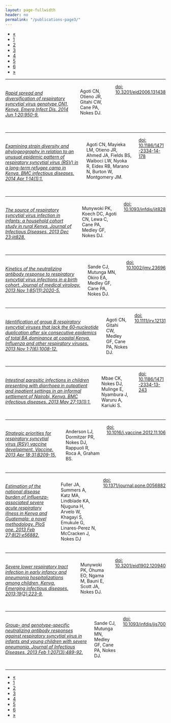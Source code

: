```yaml
---
layout: page-fullwidth
header: no
permalink: "/publications-page3/"
---
```


<!-- pagination ...check customisation in _settings_global.scss -->
<div class="row right">
<div class="pagination-centered">
  <ul class="inline-list">
    <li class="arrow unavailable"><a href="{{ site.url }}/publications-page2">&laquo;</a></li>
    <li><a href="{{ site.url }}/publications">1</a></li>
    <li><a href="{{ site.url }}/publications-page2">2</a></li>
    <li class="current"><a href="{{ site.url }}/publications-page3">3</a></li>
    <li><a href="{{ site.url }}/publications-page4">4</a></li>
    <li><a href="{{ site.url }}/publications-page5">5</a></li>
    <li><a href="{{ site.url }}/publications-page6">6</a></li>
   <!-- <li><a href="">4</a></li>
    <li class="unavailable"><a href="">&hellip;</a></li>
    <li><a href="">12</a></li>
    <li><a href="">13</a></li> -->
    <li class="arrow"><a href="">&raquo;</a></li>
  </ul>
</div>
</div>

<hr>

<div class="row">
<div class="small-2 columns">
 <img class="publication" src="{{ site.url }}/images/article_img/agoti-emerg-2014.png" alt="">
</div>

<div class="small-10 columns">
<h6><a href="https://www.ncbi.nlm.nih.gov/pubmed/24856417" target="_blank">Rapid spread and diversification of respiratory syncytial virus genotype ON1, Kenya. Emerg Infect Dis. 2014 Jun 1;20:950-9.</a></h6>
<p>Agoti CN, Otieno JR, Gitahi CW, Cane PA, Nokes DJ.</p>
<div class="small-12 columns">
<!-- <div class="small-2 columns left">
<a href="https://www.ncbi.nlm.nih.gov/pubmed/24856417" target="_blank">Pubmed</a>  
</div>
<div class="small-2 columns left">
<a href="https://scholar.google.com/scholar?q=rapid+spread+and+diversification+of+respiratory+syncytial+virus+genotypes+on1%2C+kenya+&btnG=&hl=en&as_sdt=0%2C5" target="_blank">Google Scholar</a>
</div> -->
<div class="small-5 columns left">
<a href="https://dx.doi.org/10.3201/eid2006.131438" target="_blank">doi: 10.3201/eid2006.131438</a>
</div>
</div>
</div>
</div>

<hr>

<div class="row">
<div class="small-2 columns">
 <img class="publication" src="{{ site.url }}/images/article_img/agoti-bmcinfect-2014.png" alt="">
</div>

<div class="small-10 columns">
<h6><a href="https://www.ncbi.nlm.nih.gov/pubmed/24690157" target="_blank">Examining strain diversity and phylogeography in relation to an unusual epidemic pattern of respiratory syncytial virus (RSV) in a long-term refugee camp in Kenya. BMC infectious diseases. 2014 Apr 1;14(1):1.</a></h6>
<p>Agoti CN, Mayieka LM, Otieno JR, Ahmed JA, Fields BS, Waiboci LW, Nyoka R, Eidex RB, Marano N, Burton W, Montgomery JM.</p>
<div class="small-12 columns">
<!-- <div class="small-2 columns left">
<a href="https://www.ncbi.nlm.nih.gov/pubmed/24690157" target="_blank">Pubmed</a>  
</div>
<div class="small-2 columns left">
<a href="https://scholar.google.com/scholar?hl=en&q=Examining+strain+diversity+and+phylogeography+in+relation+to+an+unusual+epidemic+pattern+ofrespiratory+syncytial+virus+%28RSV%29+in+a+long-term+refugee+camp+in+Kenya.&btnG=&as_sdt=1%2C5&as_sdtp=" target="_blank">Google Scholar</a>
</div> -->
<div class="small-5 columns left">
<a href="https://dx.doi.org/10.1186/1471-2334-14-178" target="_blank">doi: 10.1186/1471-2334-14-178</a>
</div>
</div>
</div>
</div>

<hr>

<div class="row">
<div class="small-2 columns end">
 <img class="publication" src="{{ site.url }}/images/article_img/munywoki-jid-2014.png" alt="">
</div>

<div class="small-10 columns">
<h6><a href="https://www.ncbi.nlm.nih.gov/pubmed/24367040" target="_blank">The source of respiratory syncytial virus infection in infants: a household cohort study in rural Kenya. Journal of Infectious Diseases. 2013 Dec 23:jit828.</a></h6>
<p>Munywoki PK, Koech DC, Agoti CN, Lewa C, Cane PA, Medley GF, Nokes DJ. </a></p>
<div class="small-12 columns">
<!-- <div class="small-2 columns left">
<a href="https://www.ncbi.nlm.nih.gov/pubmed/24367040" target="_blank">Pubmed</a>  
</div>
<div class="small-2 columns left">
<a href="https://scholar.google.com/scholar?q=The+source+of+respiratory+syncytial+virus+infection+in+infants%3A+a+household+cohort+study+in+rural+Kenya&btnG=&hl=en&as_sdt=0%2C5" target="_blank">Google Scholar</a>
</div> -->
<div class="small-5 columns left">
<a href="https://dx.doi.org/10.1093/infdis/jit828" target="_blank">doi: 10.1093/infdis/jit828</a>
</div>
</div>
</div>
</div>

<hr>


<div class="row">
<div class="small-2 columns">
 <img class="publication" src="{{ site.url }}/images/article_img/sande-jmed-2013.png" alt="">
</div>

<div class="small-10 columns">
<h6><a href="https://www.ncbi.nlm.nih.gov/pubmed/23782406" target="_blank">Kinetics of the neutralizing antibody response to respiratory syncytial virus infections in a birth cohort. Journal of medical virology. 2013 Nov 1;85(11):2020-5.</a></h6>
<p>Sande CJ, Mutunga MN, Okiro EA, Medley GF, Cane PA, Nokes DJ.</p>
<div class="small-12 columns">
<!-- <div class="small-2 columns left">
<a href="https://www.ncbi.nlm.nih.gov/pubmed/23782406" target="_blank">Pubmed</a>  
</div>
<div class="small-2 columns left">
<a href="https://scholar.google.com/scholar?q=Kinetics+of+the+neutralizing+antibody+response+to+respiratory+syncytial+virus+infections+in+a+birth+cohort.&btnG=&hl=en&as_sdt=0%2C5" target="_blank">Google Scholar</a>
</div> -->
<div class="small-5 columns left">
<a href="https://dx.doi.org/10.1002/jmv.23696" target="_blank">doi: 10.1002/jmv.23696</a>
</div>
</div>
</div>
</div>

<hr>

<div class="row">
<div class="small-2 columns">
 <img class="publication" src="{{ site.url }}/images/article_img/agoti-influenza-2013.png" alt="">
</div>

<div class="small-10 columns">
<h6><a href="https://www.ncbi.nlm.nih.gov/pubmed/23782406" target="_blank">Identification of group B respiratory syncytial viruses that lack the 60‐nucleotide duplication after six consecutive epidemics of total BA dominance at coastal Kenya. Influenza and other respiratory viruses. 2013 Nov 1;7(6):1008-12.</a></h6>
<p>Agoti CN, Gitahi CW, Medley GF, Cane PA, Nokes DJ.</p>
<div class="small-12 columns">
<!-- <div class="small-2 columns left">
<a href="https://www.ncbi.nlm.nih.gov/pubmed/23782406" target="_blank">Pubmed</a>  
</div>
<div class="small-2 columns left">
<a href="https://scholar.google.com/scholar?q=Identification+of+group+B+respiratory+syncytial+viruses+that+lack+the+60-nucleotide+duplication+after+six+consecutive+epidemics+of+total+BA+dominance+at+coastal+Kenya.&btnG=&hl=en&as_sdt=0%2C5" target="_blank">Google Scholar</a>
</div> -->
<div class="small-5 columns left">
<a href="https://dx.doi.org/10.1111/irv.12131" target="_blank">doi: 10.1111/irv.12131</a>
</div>
</div>
</div>
</div>

<hr>

<div class="row">
<div class="small-2 columns">
 <img class="publication" src="{{ site.url }}/images/article_img/Mbae-BMCinfect-2013.png" alt="">
</div>

<div class="small-10 columns">
<h6><a href="https://www.ncbi.nlm.nih.gov/pubmed/23705776" target="_blank">Intestinal parasitic infections in children presenting with diarrhoea in outpatient and inpatient settings in an informal settlement of Nairobi, Kenya. BMC infectious diseases. 2013 May 27;13(1):1.</a></h6>
<p>Mbae CK, Nokes DJ, Mulinge E, Nyambura J, Waruru A, Kariuki S.</p>
<div class="small-12 columns">
<!-- <div class="small-2 columns left">
<a href="https://www.ncbi.nlm.nih.gov/pubmed/23705776" target="_blank">Pubmed</a>  
</div>
<div class="small-2 columns left">
<a href="https://scholar.google.com/scholar?q=Intestinal+parasitic+infections+in+children+presenting+with+diarrhoea+in+outpatient+and+inpatient+settings+in+an+informal+settlement+of+Nairobi%2C+Kenya.&btnG=&hl=en&as_sdt=0%2C5" target="_blank">Google Scholar</a>
</div> -->
<div class="small-5 columns left">
<a href="https://dx.doi.org/10.1186/1471-2334-13-243" target="_blank">doi:  10.1186/1471-2334-13-243</a>
</div>
</div>
</div>
</div>

<hr>


<div class="row">

<div class="small-2 columns">
 <img class="publication" src="{{ site.url }}/images/article_img/anderson-vaccine-2013.png" alt="">
</div>

<div class="small-10 columns">
<h6><a href="https://www.ncbi.nlm.nih.gov/pubmed/23598484" target="_blank">Strategic priorities for respiratory syncytial virus (RSV) vaccine development. Vaccine. 2013 Apr 18;31:B209-15. </a></h6>
<p>Anderson LJ, Dormitzer PR, Nokes DJ, Rappuoli R, Roca A, Graham BS.</p>
<div class="small-12 columns">
<!-- <div class="small-2 columns left">
<a href="https://www.ncbi.nlm.nih.gov/pubmed/23598484" target="_blank">Pubmed</a>  
</div>
<div class="small-3 columns left">
<a href="https://scholar.google.com/scholar?q=Strategic+priorities+for+respiratory+syncytial+virus+%28RSV%29+vaccine+development&btnG=&hl=en&as_sdt=0%2C5" target="_blank">Google Scholar</a>
</div> -->
<div class="small-5 columns left">
<a href="https://dx.doi.org/10.1016/j.vaccine.2012.11.106" target="_blank">doi: 10.1016/j.vaccine.2012.11.106</a>
</div>
</div>
</div>

</div>

<hr>

<div class="row">

<div class="small-2 columns">
 <img class="publication" src="{{ site.url }}/images/article_img/Fuller-plosone-2013.png" alt="">
</div>

<div class="small-10 columns">
<h6><a href="https://www.ncbi.nlm.nih.gov/pubmed/23573177" target="_blank"> Estimation of the national disease burden of influenza-associated severe acute respiratory illness in Kenya and Guatemala: a novel methodology. PloS one. 2013 Feb 27;8(2):e56882.</a></h6>
<p>Fuller JA, Summers A, Katz MA, Lindblade KA, Njuguna H, Arvelo W, Khagayi S, Emukule G, Linares-Perez N, McCracken J, Nokes DJ</p>
<div class="small-12 columns">
<!-- <div class="small-2 columns left">
<a href="https://www.ncbi.nlm.nih.gov/pubmed/23573177" target="_blank">Pubmed</a>  
</div>
<div class="small-3 columns left">
<a href="https://scholar.google.com/scholar?hl=en&q=Kenya+and+Guatemala%3A+a+novel+methodology.&btnG=&as_sdt=1%2C5&as_sdtp=" target="_blank">Google Scholar</a>
</div> -->
<div class="small-5 columns left">
<a href=" http://dx.doi.org/10.1371/journal.pone.0056882" target="_blank">doi: 10.1371/journal.pone.0056882</a>
</div>
</div>
</div>

</div>

<hr>

<div class="row">

<div class="small-2 columns">
 <img class="publication" src="{{ site.url }}/images/article_img/Munywoki-emerg-2013.png" alt="">
</div>

<div class="small-10 columns left">
<h6><a href="https://www.ncbi.nlm.nih.gov/pubmed/23347702" target="_blank">Severe lower respiratory tract infection in early infancy and pneumonia hospitalizations among children, Kenya. Emerging infectious diseases. 2013;19(2):223-9.</a></h6>
<p>Munywoki PK, Ohuma EO, Ngama M, Bauni E, Scott JA, Nokes DJ.</p>
<div class="small-12 columns">
<!-- <div class="small-2 columns left">
<a href="https://www.ncbi.nlm.nih.gov/pubmed/23347702" target="_blank">Pubmed</a>  
</div>
<div class="small-3 columns left">
<a href="https://scholar.google.com/scholar?hl=en&q=Severe+lower+respiratory+tract+infection+in+early+infancy+and+pneumonia+hospitalizations+among+children%2C+Kenya.&btnG=&as_sdt=1%2C5&as_sdtp=" target="_blank">Google Scholar</a>
</div> -->
<div class="small-5 columns left">
<a href="http://dx.doi.org/10.3201/eid1902.120940" target="_blank">doi: 10.3201/eid1902.120940</a>
</div>
</div>
</div>

</div>


<hr>

<div class="row">

<div class="small-2 columns">
 <img class="publication" src="{{ site.url }}/images/article_img/sande-jid-2013.png" alt="">
</div>

<div class="small-10 columns left">
<h6><a href="https://www.ncbi.nlm.nih.gov/pubmed/23175761" target="_blank">Group- and genotype-specific neutralizing antibody responses against respiratory syncytial virus in infants and young children with severe pneumonia. Journal of Infectious Diseases. 2013 Feb 1;207(3):489-92.</a></h6>
<p>Sande CJ, Mutunga MN, Medley GF, Cane PA, Nokes DJ.</p>
<div class="small-12 columns">
<!-- <div class="small-2 columns left">
<a href="https://www.ncbi.nlm.nih.gov/pubmed/23347702" target="_blank">Pubmed</a>  
</div>
<div class="small-3 columns left">
<a href="https://scholar.google.com/scholar?hl=en&q=Severe+lower+respiratory+tract+infection+in+early+infancy+and+pneumonia+hospitalizations+among+children%2C+Kenya.&btnG=&as_sdt=1%2C5&as_sdtp=" target="_blank">Google Scholar</a>
</div> -->
<div class="small-5 columns left">
<a href="https://doi.org/10.1093/infdis/jis700" target="_blank">doi: 10.1093/infdis/jis700</a>
</div>
</div>
</div>

</div>


<hr>
 
 
<!-- pagination ...check customisation in _settings_global.scss -->
<div class="row right">
<div class="pagination-centered">
  <ul class="inline-list">
    <li class="arrow unavailable"><a href="{{ site.url }}/publications-page2">&laquo;</a></li>
    <li><a href="{{ site.url }}/publications">1</a></li>
    <li><a href="{{ site.url }}/publications-page2">2</a></li>
    <li class="current"><a href="{{ site.url }}/publications-page3">3</a></li>
    <li><a href="{{ site.url }}/publications-page4">4</a></li>
    <li><a href="{{ site.url }}/publications-page5">5</a></li>
    <li><a href="{{ site.url }}/publications-page6">6</a></li>
   <!-- <li><a href="">4</a></li>
    <li class="unavailable"><a href="">&hellip;</a></li>
    <li><a href="">12</a></li>
    <li><a href="">13</a></li> -->
    <li class="arrow"><a href="">&raquo;</a></li>
  </ul>
</div>
</div>